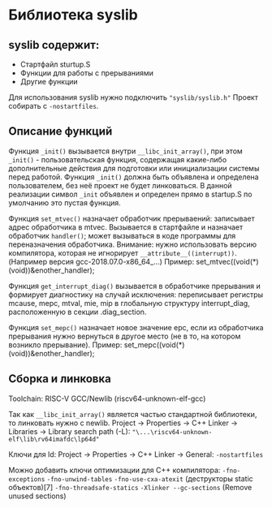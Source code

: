 # Библиотека syslib

## syslib содержит:
* Стартфайл sturtup.S
* Функции для работы с прерываниями
* Другие функции

Для использования syslib нужно подключить `"syslib/syslib.h"`
Проект собирать с `-nostartfiles`.

## Описание функций

Функция `_init()` вызывается внутри `__libc_init_array()`, при этом `_init()` - пользовательская функция, содержащая какие-либо дополнительные действия для подготовки или инициализации системы перед работой. Функция `_init()` должна быть объявлена и определена пользователем, без неё проект не будет линковаться. В данной реализации символ `_init` объявлен и определен прямо в startup.S по умолчанию это пустая функция.

Функция `set_mtvec()` назначает обработчик прерываений: записывает адрес обработчика в mtvec. Вызывается в стартфайле и назначает обработчик `handler()`; может вызываться в коде программы для переназначения обработчика.
Внимание: нужно использовать версию компилятора, которая не игнорирует `__attribute__((interrupt))`. (Например версия gcc-2018.07.0-x86_64_...)
Пример:
    set_mtvec((void(*)(void))&enother_handler);

Функция `get_interrupt_diag()` вызывается в обработчике прерывания и формирует диагностику на случай исключения: переписывает регистры mcause, mepc, mtval, mie, mip в глобальную структуру interrupt_diag, расположенную в секции .diag_section. 

Функция `set_mepc()` назначает новое значение epc, если из обработчика прерывания нужно вернуться в другое место (не в то, на котором возникло прерывание).
Пример:
    set_mepc((void(*)(void))&enother_handler);


## Сборка и линковка

Toolchain: RISC-V GCC/Newlib (riscv64-unknown-elf-gcc)

Так как `__libc_init_array()` является частью стандартной библиотеки, то линковать нужно с newlib. Project -> Properties -> C++ Linker -> Libraries -> Library search path (-L):
			`"\...\riscv64-unknown-elf\lib\rv64imafdc\lp64d"`

Ключи для ld: Project -> Properties -> C++ Linker -> General:
			`-nostartfiles`

Можно добавить ключи оптимизации для C++ компилятора:
			`-fno-exceptions`
			`-fno-unwind-tables`
			`-fno-use-cxa-atexit` (деструкторы static объектов)[7]
			`-fno-threadsafe-statics`
			`-Xlinker --gc-sections` (Remove unused sections)
